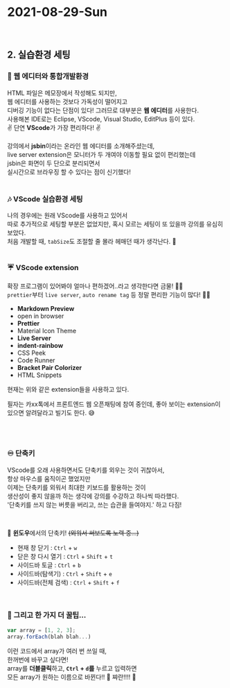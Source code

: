 # 2021-08-29-Sun

<br/>

## 2. 실습환경 세팅

### 🎵 웹 에디터와 통합개발환경

HTML 파일은 메모장에서 작성해도 되지만,  
웹 에디터를 사용하는 것보다 가독성이 떨어지고  
디버깅 기능이 없다는 단점이 있다!
그러므로 대부분은 **웹 에디터**를 사용한다.
<br/>
사용해본 IDE로는 Eclipse, VScode, Visual Studio, EditPlus 등이 있다.  
✌ 단연 **VScode**가 가장 편리하다! ✌  
<br/>
강의에서 **jsbin**이라는 온라인 웹 에디터를 소개해주셨는데,  
live server extension은 모니터가 두 개여야 이동할 필요 없이 편리했는데  
jsbin은 화면이 두 단으로 분리되면서  
실시간으로 브라우징 할 수 있다는 점이 신기했다!
<br/>
<br/>

### 🎶 VScode 실습환경 세팅

나의 경우에는 원래 VScode를 사용하고 있어서  
따로 추가적으로 세팅할 부분은 없었지만,
혹시 모르는 세팅이 또 있을까 강의를 유심히 보았다.  
처음 개발할 때, `tabSize`도 조절할 줄 몰라 헤매던 때가 생각난다. 🦑
<br/>
<br/>

### ☔ VScode extension

확장 프로그램이 있어봐야 얼마나 편하겠어..라고 생각한다면 금물! 🤦‍♀️  
`prettier`부터 `live server`, `auto rename tag` 등 정말 편리한 기능이 많다! 🤷‍♀️
<br/>

- **Markdown Preview**
- open in browser
- **Prettier**
- Material Icon Theme
- **Live Server**
- **indent-rainbow**
- CSS Peek
- Code Runner
- **Bracket Pair Colorizer**
- HTML Snippets

현재는 위와 같은 extension들을 사용하고 있다.

필자는 카xx톡에서 프론트엔드 웹 오픈채팅에 참여 중인데,
좋아 보이는 extension이 있으면 알려달라고 빌기도 한다. 😅

<br/>
<br/>

### ♾️ 단축키

VScode를 오래 사용하면서도 단축키를 외우는 것이 귀찮아서,  
항상 마우스를 움직이곤 했었지만  
이제는 단축키를 외워서 최대한 키보드를 활용하는 것이  
생산성이 좋지 않을까 하는 생각에 강의를 수강하고 하나씩 따라했다.  
'단축키를 쓰지 않는 버릇을 버리고, 쓰는 습관을 들여야지.' 하고 다짐!

<br/>

🙋 **윈도우**에서의 단축키! ~~(외워서 써보도록 노력 중...)~~

- 현재 창 닫기 : `Ctrl` + `w`
- 닫은 창 다시 열기 : `Ctrl` + `Shift` + `t`
- 사이드바 토글 : `Ctrl` + `b`
- 사이드바(탐색기) : `Ctrl` + `Shift` + `e`
- 사이드바(전체 검색) : `Ctrl` + `Shift` + `f`

<br/>

### 💎 그리고 한 가지 더 꿀팁...

```js
var array = [1, 2, 3];
array.forEach(blah blah...)
```

이런 코드에서 array가 여러 번 쓰일 때,  
한꺼번에 바꾸고 싶다면!
<br/>
array를 **더블클릭**하고, **`Ctrl` + `d`를** 누르고 입력하면  
모든 array가 원하는 이름으로 바뀐다!! 🎉 쨔란!!!! 🎉
